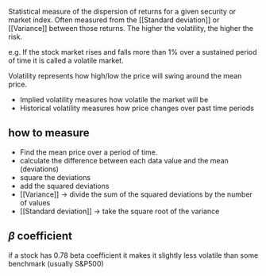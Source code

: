 Statistical measure of the dispersion of returns for a given security or market index. Often measured from the [[Standard deviation]] or [[Variance]] between those returns. The higher the volatility, the higher the risk.

e.g. If the stock market rises and falls more than 1% over a sustained period of time it is called a volatile market.

Volatility represents how high/low the price will swing around the mean price.

- Implied volatility measures how volatile the market will be
- Historical volatility measures how price changes over past time periods

## how to measure
- Find the mean price over a period of time.
- calculate the difference between each data value and the mean (deviations)
- square the deviations
- add the squared deviations
- [[Variance]] -> divide the sum of the squared deviations by the number of values
- [[Standard deviation]] -> take the square root of the variance
## $\beta$ coefficient
if a stock has 0.78 beta coefficient it makes it slightly less volatile than some benchmark (usually S&P500)
